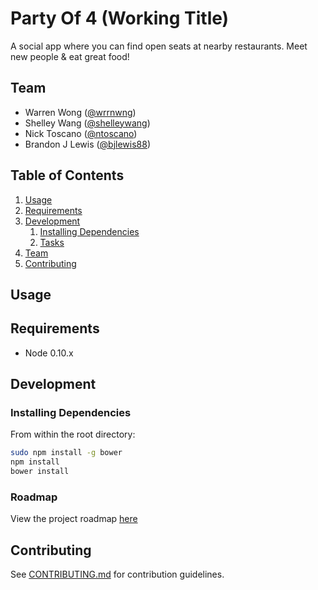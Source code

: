 # Party Of 4 (Working Title)

A social app where you can find open seats at nearby restaurants. Meet new people & eat great food!

## Team

  - Warren Wong ([@wrrnwng](https://github.com/wrrnwng)) 
  - Shelley Wang ([@shelleywang](https://github.com/shelleywang))
  - Nick Toscano ([@ntoscano](https://github.com/ntoscano))
  - Brandon J Lewis ([@bjlewis88](https://github.com/bjlewis88))

## Table of Contents

1. [Usage](#Usage)
1. [Requirements](#requirements)
1. [Development](#development)
    1. [Installing Dependencies](#installing-dependencies)
    1. [Tasks](#tasks)
1. [Team](#team)
1. [Contributing](#contributing)

## Usage

## Requirements

- Node 0.10.x

## Development

### Installing Dependencies

From within the root directory:

```sh
sudo npm install -g bower
npm install
bower install
```

### Roadmap

View the project roadmap [here](https://waffle.io/Trustworthy-Hair/partyof4)


## Contributing

See [CONTRIBUTING.md](CONTRIBUTING.md) for contribution guidelines.